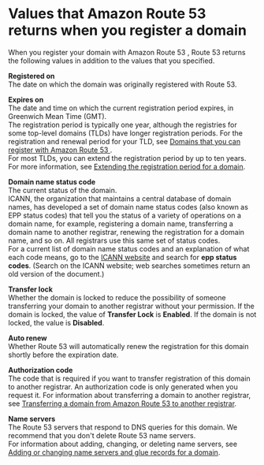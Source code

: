 # Values that Amazon Route 53 returns when you register a domain<a name="domain-register-values-returned"></a>

When you register your domain with Amazon Route 53 , Route 53 returns the following values in addition to the values that you specified\. 

**Registered on**  
The date on which the domain was originally registered with Route 53\.

**Expires on**  
The date and time on which the current registration period expires, in Greenwich Mean Time \(GMT\)\.  
The registration period is typically one year, although the registries for some top\-level domains \(TLDs\) have longer registration periods\. For the registration and renewal period for your TLD, see [Domains that you can register with Amazon Route 53 ](registrar-tld-list.md)\.  
For most TLDs, you can extend the registration period by up to ten years\. For more information, see [Extending the registration period for a domain](domain-extend.md)\.

**Domain name status code**  
The current status of the domain\.  
ICANN, the organization that maintains a central database of domain names, has developed a set of domain name status codes \(also known as EPP status codes\) that tell you the status of a variety of operations on a domain name, for example, registering a domain name, transferring a domain name to another registrar, renewing the registration for a domain name, and so on\. All registrars use this same set of status codes\.  
For a current list of domain name status codes and an explanation of what each code means, go to the [ICANN website](https://www.icann.org/) and search for **epp status codes**\. \(Search on the ICANN website; web searches sometimes return an old version of the document\.\)

**Transfer lock**  
Whether the domain is locked to reduce the possibility of someone transferring your domain to another registrar without your permission\. If the domain is locked, the value of **Transfer Lock** is **Enabled**\. If the domain is not locked, the value is **Disabled**\.

**Auto renew**  
Whether Route 53 will automatically renew the registration for this domain shortly before the expiration date\.

**Authorization code**  
The code that is required if you want to transfer registration of this domain to another registrar\. An authorization code is only generated when you request it\. For information about transferring a domain to another registrar, see [Transferring a domain from Amazon Route 53 to another registrar](domain-transfer-from-route-53.md)\.

**Name servers**  
The Route 53 servers that respond to DNS queries for this domain\. We recommend that you don't delete Route 53 name servers\.   
For information about adding, changing, or deleting name servers, see [Adding or changing name servers and glue records for a domain](domain-name-servers-glue-records.md)\.